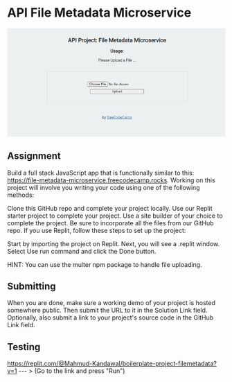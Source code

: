 # API File Metadata Microservice

<img src = "images/fileup.png"> 

## Assignment

Build a full stack JavaScript app that is functionally similar to this: https://file-metadata-microservice.freecodecamp.rocks. Working on this project will involve you writing your code using one of the following methods:

Clone this GitHub repo and complete your project locally.
Use our Replit starter project to complete your project.
Use a site builder of your choice to complete the project. Be sure to incorporate all the files from our GitHub repo.
If you use Replit, follow these steps to set up the project:

Start by importing the project on Replit.
Next, you will see a .replit window.
Select Use run command and click the Done button.

HINT: You can use the multer npm package to handle file uploading.

## Submitting

When you are done, make sure a working demo of your project is hosted somewhere public. Then submit the URL to it in the Solution Link field. Optionally, also submit a link to your project's source code in the GitHub Link field.

## Testing 
https://replit.com/@Mahmud-Kandawal/boilerplate-project-filemetadata?v=1   --- > (Go to the link and press "Run")
